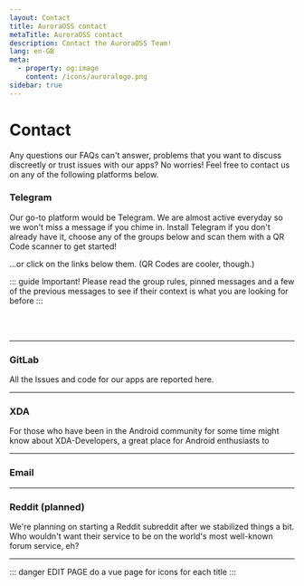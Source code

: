 ```yaml
---
layout: Contact
title: AuroraOSS contact
metaTitle: AuroraOSS contact
description: Contact the AuroraOSS Team!
lang: en-GB
meta:
  - property: og:image
    content: /icons/auroralogo.png
sidebar: true
---
```

# Contact

Any questions our FAQs can't answer, problems that you want to discuss discreetly or trust issues with our apps? No worries! Feel free to contact us on any of the following platforms below.

### Telegram

Our go-to platform would be Telegram. We are almost active everyday so we won't miss a message if you chime in. Install Telegram if you don't already have it, choose any of the groups below and scan them with a QR Code scanner to get started!

...or click on the links below them. (QR Codes are cooler, though.)


::: guide Important!
Please read the group rules, pinned messages and a few of the previous messages to see if their context is what you are looking for before 
:::

<img class="zoomable" :src="$withBase('/assets/tg-auroraofficial-qr.png')" width="175px" />
<img class="zoomable" :src="$withBase('/assets/tg-aurorasupport-qr.png')" width="175px" />
<img class="zoomable" :src="$withBase('/assets/tg-auroradroid-qr.png')" width="175px" />
<img class="zoomable" :src="$withBase('/assets/tg-auroraot-qr.png')" width="175px" />


***
### GitLab

All the Issues and code for our apps are reported here.

***
### XDA

For those who have been in the Android community for some time might know about XDA-Developers, a great place for Android enthusiasts to 

***
### Email



***
### Reddit (planned)

We're planning on starting a Reddit subreddit after we stabilized things a bit. Who wouldn't want their service to be on the world's most well-known forum service, eh?

***

::: danger EDIT PAGE
do a vue page for icons for each title
:::
